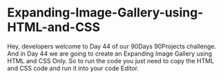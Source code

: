 # Expanding-Image-Gallery-using-HTML-and-CSS
Hey, developers welcome to Day 44 of our 90Days 90Projects challenge. And in Day 44 we are going to create an Expanding Image Gallery using HTML and CSS Only.  So to run the code you just need to copy the HTML and CSS code and run it into your code Editor. 
